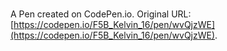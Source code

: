 # 

A Pen created on CodePen.io. Original URL: [https://codepen.io/F5B_Kelvin_16/pen/wvQjzWE](https://codepen.io/F5B_Kelvin_16/pen/wvQjzWE).

